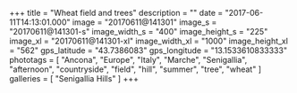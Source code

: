 +++
title = "Wheat field and trees"
description = ""
date = "2017-06-11T14:13:01.000"
image = "20170611@141301"
image_s = "20170611@141301-s"
image_width_s = "400"
image_height_s = "225"
image_xl = "20170611@141301-xl"
image_width_xl = "1000"
image_height_xl = "562"
gps_latitude = "43.7386083"
gps_longitude = "13.1533610833333"
phototags = [ "Ancona", "Europe", "Italy", "Marche", "Senigallia", "afternoon", "countryside", "field", "hill", "summer", "tree", "wheat" ]
galleries = [ "Senigallia Hills" ]
+++
